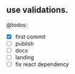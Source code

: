 ## use validations.

@todos:
 - [x] first commit
 - [ ] publish
 - [ ] docs
 - [ ] landing
 - [ ] fix react dependency 
